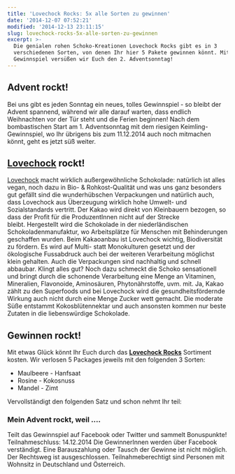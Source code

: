 ```yaml
---
title: 'Lovechock Rocks: 5x alle Sorten zu gewinnen'
date: '2014-12-07 07:52:21'
modified: '2014-12-13 23:11:15'
slug: lovechock-rocks-5x-alle-sorten-zu-gewinnen
excerpt: >-
  Die genialen rohen Schoko-Kreationen Lovechock Rocks gibt es in 3
  verschiedenen Sorten, von denen Ihr hier 5 Pakete gewinnen könnt. Mit diesem
  Gewinnspiel versüßen wir Euch den 2. Adventsonntag!
---
```


## Advent rockt!

Bei uns gibt es jeden Sonntag ein neues, tolles Gewinnspiel - so bleibt der Advent spannend, während wir alle darauf warten, dass endlich Weihnachten vor der Tür steht und die Ferien beginnen! Nach dem bombastischen Start am 1. Adventsonntag mit dem riesigen Keimling-Gewinnspiel, wo Ihr übrigens bis zum 11.12.2014 auch noch mitmachen könnt, geht es jetzt süß weiter.

## [Lovechock](http://www.lovechock.com/de/) rockt!

[Lovechock](http://www.lovechock.com/de/) macht wirklich außergewöhnliche Schokolade: natürlich ist alles vegan, noch dazu in Bio- & Rohkost-Qualität und was uns ganz besonders gut gefällt sind die wunderhübschen Verpackungen und natürlich auch, dass Lovechock aus Überzeugung wirklich hohe Umwelt- und Sozialstandards vertritt. Der Kakao wird direkt von Kleinbauern bezogen, so dass der Profit für die ProduzentInnen nicht auf der Strecke bleibt. Hergestellt wird die Schokolade in der niederländischen Schokoladenmanufaktur, wo Arbeitsplätze für Menschen mit Behinderungen geschaffen wurden. Beim Kakaoanbau ist Lovechock wichtig, Biodiversität zu fördern. Es wird auf Multi- statt Monokulturen gesetzt und der ökologische Fussabdruck auch bei der weiteren Verarbeitung möglichst klein gehalten. Auch die Verpackungen sind nachhaltig und schnell abbaubar. Klingt alles gut? Noch dazu schmeckt die Schoko sensationell und bringt durch die schonende Verarbeitung eine Menge an Vitaminen, Mineralien, Flavonoide, Aminosäuren, Phytonährstoffe, uvm. mit. Ja, Kakao zählt zu den Superfoods und bei Lovechock wird die gesundheitsfördernde Wirkung auch nicht durch eine Menge Zucker wett gemacht. Die moderate Süße entstammt Kokosblütennektar und auch ansonsten kommen nur beste Zutaten in die liebenswürdige Schokolade. [<!-- Image removed (no copyright): lovechock-rocks-sorten.jpeg -->](https://www.veganblatt.com/i/lovechock-rocks-sorten.jpeg)

## Gewinnen rockt!

Mit etwas Glück könnt Ihr Euch durch das [**Lovechock Rocks**](http://www.lovechock.com/de/producten/rocks.html?view=default) Sortiment kosten. Wir verlosen 5 Packages jeweils mit den folgenden 3 Sorten:

*   Maulbeere - Hanfsaat
*   Rosine - Kokosnuss
*   Mandel - Zimt

Vervollständigt den folgenden Satz und schon nehmt Ihr teil:

### Mein Advent rockt, weil ....

Teilt das Gewinnspiel auf Facebook oder Twitter und sammelt Bonuspunkte! Teilnahmeschluss: 14.12.2014 Die GewinnerInnen werden über Facebook verständigt. Eine Barauszahlung oder Tausch der Gewinne ist nicht möglich. Der Rechtsweg ist ausgeschlossen. Teilnahmeberechtigt sind Personen mit Wohnsitz in Deutschland und Österreich.
